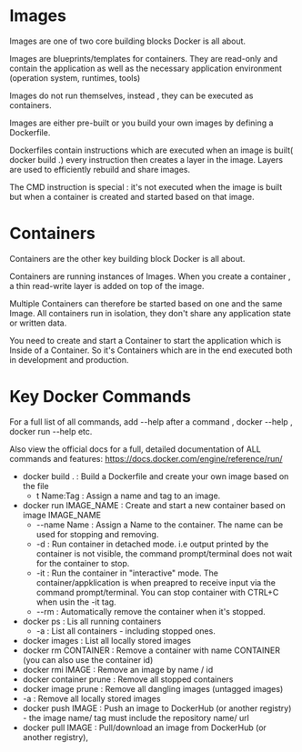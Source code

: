 # Images

Images are one of two core building blocks Docker is all about.

Images are blueprints/templates for containers. They are read-only and contain the application as well as the necessary
application environment (operation system, runtimes, tools)

Images do not run themselves, instead , they can be executed as containers.

Images are either pre-built or you build your own images by defining a Dockerfile.

Dockerfiles contain instructions which are executed when an image is built( docker build .)
every instruction then creates a layer in the image. Layers are used to efficiently rebuild and share images.

The CMD instruction is special : it's not executed when the image is built but when a container is created and started
based on that image.

# Containers

Containers are the other key building block Docker is all about.

Containers are running instances of Images. When you create a container , a thin read-write layer is added on top of the
image.

Multiple Containers can therefore be started based on one and the same Image. All containers run in isolation, they
don't share any application state or written data.

You need to create and start a Container to start the application which is Inside of a Container. So it's Containers
which are in the end executed both in development and production.

# Key Docker Commands

For a full list of all commands, add --help after a command , docker --help , docker run --help etc.

Also view the official docs for a full, detailed documentation of ALL commands and
features: https://docs.docker.com/engine/reference/run/

- docker build . : Build a Dockerfile and create your own image based on the file
    - t Name:Tag : Assign a name and tag to an image.
- docker run IMAGE_NAME : Create and start a new container based on image IMAGE_NAME
    - --name Name : Assign a Name to the container. The name can be used for stopping and removing.
    - -d : Run container in detached mode. i.e output printed by the container is not visible, the command
      prompt/terminal does not wait for the container to stop.
    - -it : Run the container in "interactive" mode. The container/appklication is when preapred to receive input via
      the command prompt/terminal. You can stop container with CTRL+C when usin the -it tag.
    - --rm : Automatically remove the container when it's stopped.
- docker ps : Lis all running containers
    - -a : List all containers - including stopped ones.
- docker images : List all locally stored images
- docker rm CONTAINER : Remove a container with name CONTAINER (you can also use the container id)
- docker rmi IMAGE : Remove an image by name / id
- docker container prune : Remove all stopped containers
- docker image prune : Remove all dangling images (untagged images)
- -a : Remove all locally stored images
- docker push IMAGE : Push an image to DockerHub (or another registry) - the image name/
  tag must include the repository name/ url
- docker pull IMAGE : Pull/download an image from DockerHub (or another registry),
